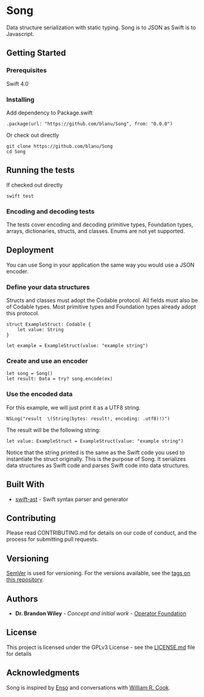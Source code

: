 # Song

Data structure serialization with static typing. Song is to JSON as Swift is to Javascript.

## Getting Started

### Prerequisites

Swift 4.0

### Installing

Add dependency to Package.swift

```
.package(url: "https://github.com/blanu/Song", from: "0.0.0")
```

Or check out directly

```
git clone https://github.com/blanu/Song
cd Song
```

## Running the tests

If checked out directly

```
swift test
```

### Encoding and decoding tests

The tests cover encoding and decoding primitive types, Foundation types, arrays, dictionaries, structs, and classes.
Enums are not yet supported.

## Deployment

You can use Song in your application the same way you would use a JSON encoder.

### Define your data structures

Structs and classes must adopt the Codable protocol.
All fields must also be of Codable types.
Most primitive types and Foundation types already adopt this protocol.

```
struct ExampleStruct: Codable {
    let value: String
}

let example = ExampleStruct(value: "example string")
```

### Create and use an encoder

```
let song = Song()
let result: Data = try? song.encode(ex)
```

### Use the encoded data

For this example, we will just print it as a UTF8 string.

```
NSLog("result  \(String(bytes: result!, encoding: .utf8)!)")
```

The result will be the following string:

```
let value: ExampleStruct = ExampleStruct(value: "example string")
```

Notice that the string printed is the same as the Swift code you used to instantiate the struct originally. This is the purpose of Song. It serializes data structures as Swift code and parses Swift code into data structures.

## Built With

* [swift-ast](https://github.com/yanagiba/swift-ast) - Swift syntax parser and generator

## Contributing

Please read CONTRIBUTING.md for details on our code of conduct, and the process for submitting pull requests.

## Versioning

[SemVer](http://semver.org/) is used for versioning. For the versions available, see the [tags on this repository](https://github.com/blanu/Songs/tags).

## Authors

* **Dr. Brandon Wiley** - *Concept and initial work* - [Operator Foundation](https://OperatorFoundation.org/)

## License

This project is licensed under the GPLv3 License - see the [LICENSE.md](LICENSE.md) file for details

## Acknowledgments

Song is inspired by [Enso](http://enso-lang.org/) and conversations with [William R. Cook](http://www.cs.utexas.edu/~wcook/).

